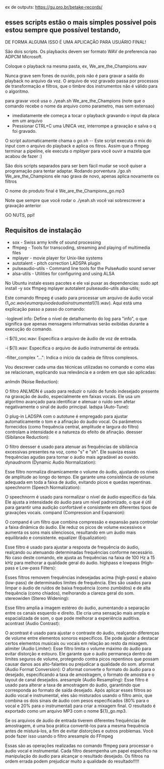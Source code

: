 ex de outputs: https://gu.pro.br/betake-records/

## esses scripts estão o mais simples possível pois estou sempre que possível testando, 

DE FORMA ALGUMA ISSO É UMA APLICAÇÃO PARA USUÁRIO FINAL!

São dois scripts. Os playbacks devem ser formato WAV de preferencia nao ADPCM Microsoft.

Coloque o playback na mesma pasta, ex, We_are_the_Champions.wav

Nunca grave sem fones de ouvido, pois não é para gravar a saída do playback no arquivo da voz.
O arquivo de voz gravado passa por processos de transformação e filtros, que o timbre dos instrumentos não é válido para o algoritmo.

para gravar você usa o ./yeah.sh  We_are_the_Champions (note que o comando recebe o nome da arquivo como parametro, mas sem extensao)

* imediatamente ele começa a tocar o playback gravando o input da placa em um arquivo
* Pressionar CTRL+C uma UNICA vez, interrompe a gravação e salva o q foi gravado.

O script automaticamente chama o *go.sh* -- Este script executa o mix do input com o arquivo do playback e aplica os fitros.
Assim que o ffmpeg terminar a pipeline, ele executa o *mplayer* para você ouvir a mazela que acabou de fazer :)

São dois scripts separados para ser bem fácil mudar se você quiser a programação para tentar adaptar.
Rodando porventura ./go.sh  We_are_the_Champions ele nao grava de novo, apenas aplica novamente os filtros

O nome do produto final é  We_are_the_Champions_go.mp3

Note que sempre que você rodar o ./yeah.sh você vai sobrescrever a gravação anterior

GO NUTS, ppl!

## Requisitos de instalação

* sox - Swiss army knife of sound processing
* ffmpeg - Tools for transcoding, streaming and playing of multimedia files
* mplayer - movie player for Unix-like systems
* autotalent -  pitch correction LADSPA plugin
* pulseaudio-utils - Command line tools for the PulseAudio sound server
* alsa-utils - Utilities for configuring and using ALSA

No Ubuntu instale esses pacotes e ele vai puxar as dependencias: sudo apt install -y sox ffmpeg mplayer autotalent pulseaudio-utils alsa-utils;



Este comando ffmpeg é usado para processar um arquivo de áudio vocal (${1}_voc.wav) e um arquivo de áudio instrumental (${1}.wav). Aqui está uma explicação passo a passo do comando:

-loglevel info: Define o nível de detalhamento do log para "info", o que significa que apenas mensagens informativas serão exibidas durante a execução do comando.

-i ${1}_voc.wav: Especifica o arquivo de áudio de voz de entrada.

-i ${1}.wav: Especifica o arquivo de áudio instrumental de entrada.

-filter_complex "...": Indica o início da cadeia de filtros complexos.

Vou descrever cada uma das técnicas utilizadas no comando e como elas se relacionam, explicando sua relevância e a ordem em que são aplicadas:

anlmdn (Noise Reduction):

O filtro ANLMDN é usado para reduzir o ruído de fundo indesejado presente na gravação de áudio, especialmente em faixas vocais. Ele usa um algoritmo avançado para identificar e atenuar o ruído sem afetar negativamente o sinal de áudio principal.
ladspa (Auto-Tune):

O plug-in LADSPA com o autotune é empregado para ajustar automaticamente o tom e a afinação do áudio vocal. Os parâmetros fornecidos (como frequência central, amplitude e largura do filtro) controlam a intensidade e a natureza do efeito de afinação.
deesser (Sibilance Reduction):

O filtro deesser é usado para atenuar as frequências de sibilância excessivas presentes na voz, como "s" e "sh". Ele suaviza essas frequências agudas para tornar o áudio mais agradável ao ouvido.
dynaudnorm (Dynamic Audio Normalization):

Esse filtro normaliza dinamicamente o volume do áudio, ajustando os níveis de amplitude ao longo do tempo. Ele garante uma consistência de volume adequada em toda a faixa de áudio, evitando picos e quedas repentinas.
speechnorm (Speech Normalization):

O speechnorm é usado para normalizar o nível de áudio específico da fala. Ele ajusta a intensidade do áudio para um nível padronizado, o que é útil para garantir uma audição confortável e consistente em diferentes tipos de gravações vocais.
compand (Compression and Expansion):

O compand é um filtro que combina compressão e expansão para controlar a faixa dinâmica do áudio. Ele reduz os picos de volume excessivos e aumenta os sons mais silenciosos, resultando em um áudio mais equilibrado e consistente.
equalizer (Equalization):

Esse filtro é usado para ajustar a resposta de frequência do áudio, realçando ou atenuando determinadas frequências conforme necessário. No caso deste comando, ele ajusta as frequências na faixa de 100 Hz a 15 kHz para melhorar a qualidade geral do áudio.
highpass e lowpass (High-pass e Low-pass Filters):

Esses filtros removem frequências indesejadas acima (high-pass) e abaixo (low-pass) de determinados limites de frequência. Eles são usados para limpar o áudio de ruídos de baixa frequência (como zumbidos) e de alta frequência (como chiados), melhorando a clareza geral do som.
stereowiden (Stereo Widening):

Esse filtro amplia a imagem estéreo do áudio, aumentando a separação entre os canais esquerdo e direito. Ele cria uma sensação mais ampla e espacializada de som, o que pode melhorar a experiência auditiva.
acontrast (Audio Contrast):

O acontrast é usado para ajustar o contraste do áudio, realçando diferenças de volume entre elementos sonoros específicos. Ele pode ajudar a destacar certos elementos musicais ou vocais em relação ao resto da mixagem.
alimiter (Audio Limiter):
Esse filtro limita o volume máximo do áudio para evitar distorção e estouro. Ele garante que o áudio permaneça dentro de limites seguros de volume, protegendo contra picos repentinos que possam causar danos aos alto-falantes ou prejudicar a qualidade do som.
aformat (Audio Format Conversion):
O aformat converte o formato do áudio para o desejado, especificando a taxa de amostragem, o formato de amostra e o layout de canal desejados.
aresample (Audio Resampling):
Esse filtro é usado para alterar a taxa de amostragem do áudio, garantindo que corresponda ao formato de saída desejado.
Após aplicar esses filtros ao áudio vocal e instrumental, eles são misturados usando o filtro amix, que combina os dois sinais de áudio com pesos especificados (80% para o vocal e 20% para o instrumental) para criar a mixagem final. O resultado é exportado como um arquivo MP3 com o nome ${1}_go.mp3.

Se os arquivos de áudio de entrada tiverem diferentes frequências de amostragem, é uma boa prática convertê-los para a mesma frequência antes de misturá-los, a fim de evitar distorções e outros problemas. Você pode fazer isso usando o filtro aresample do FFmpeg
 
Essas são as operações realizadas no comando ffmpeg para processar o áudio vocal e instrumental. Cada filtro desempenha um papel específico na manipulação do áudio para alcançar o resultado desejado. Os filtros na ordem errada podem prejudicar muito a qualidade do resultado!!!!!
